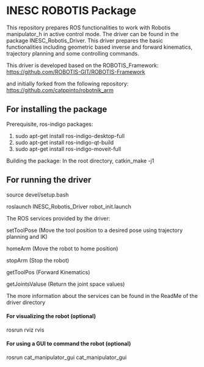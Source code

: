 # INESC ROBOTIS Package

This repository prepares ROS functionalities to work with Robotis manipulator_h in active control mode.
The driver can be found in the package INESC_Robotis_Driver. This driver prepares the basic functionalities including geometric based inverse and forward kinematics, trajectory planning and some controlling commands. 

This driver is developed based on the ROBOTIS_Framework:
https://github.com/ROBOTIS-GIT/ROBOTIS-Framework

and initially forked from the following repository: 
https://github.com/catppinto/robotnik_arm


## For installing the package

Prerequisite, ros-indigo packages:

1. sudo apt-get install ros-indigo-desktop-full
2. sudo apt-get install ros-indigo-qt-build
3. sudo apt-get install ros-indigo-moveit-full

Building the package:
In the root directory, catkin_make -j1


## For running the driver

source devel/setup.bash

roslaunch INESC_Robotis_Driver robot_init.launch

The ROS services provided by the driver:

setToolPose (Move the tool position to a desired pose using trajectory planning and IK)

homeArm (Move the robot to home position)

stopArm (Stop the robot)

getToolPos (Forward Kinematics)

getJointsValuse (Return the joint space values) 

The more information about the services can be found in the ReadMe of the driver directory



#### For visualizing the robot (optional)

rosrun rviz rvis 

#### For using a GUI to command the robot (optional)

rosrun cat_manipulator_gui cat_manipulator_gui 





